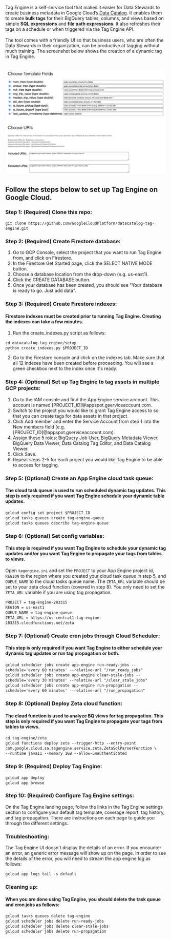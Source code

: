 Tag Engine is a self-service tool that makes it easier for Data Stewards to create business metadata in Google Cloud’s [Data Catalog](https://cloud.google.com/data-catalog/docs/concepts/overview). It enables them to create <b>bulk tags</b> for their BigQuery tables, columns, and views based on simple <b>SQL expressions</b> and <b>file path expressions</b>. It also refreshes their tags on a schedule or when triggered via the Tag Engine API. 
<br><br>
The tool comes with a friendly UI so that business users, who are often the Data Stewards in their organization, can be productive at tagging without much training. The screenshot below shows the creation of a dynamic tag in Tag Engine.  
<br><br>
![](https://github.com/GoogleCloudPlatform/datacatalog-tag-engine/blob/main/static/screenshot.png)

## Follow the steps below to set up Tag Engine on Google Cloud. 

### Step 1: (Required) Clone this repo:
```
git clone https://github.com/GoogleCloudPlatform/datacatalog-tag-engine.git
```

### Step 2: (Required) Create Firestore database:
1. Go to GCP Console, select the project that you want to run Tag Engine from, and click on Firestore.
2. In the Firestore Get Started page, click the SELECT NATIVE MODE button. 
3. Choose a database location from the drop-down (e.g. us-east1).
4. Click the CREATE DATABASE button. 
5. Once your database has been created, you should see "Your database is ready to go. Just add data".  


### Step 3: (Required) Create Firestore indexes:
#### Firestore indexes must be created prior to running Tag Engine. Creating the indexes can take a few minutes. 
1. Run the create_indexes.py script as follows:
```
cd datacatalog-tag-engine/setup
python create_indexes.py $PROJECT_ID
```
2. Go to the Firestore console and click on the indexes tab. Make sure that all 12 indexes have been created before proceeding. You will see a green checkbox next to the index once it's ready.  


### Step 4: (Optional) Set up Tag Engine to tag assets in multiple GCP projects:
1. Go to the IAM console and find the App Engine service account. This account is named [PROJECT_ID]@appspot.gserviceaccount.com. 
2. Switch to the project you would like to grant Tag Engine access to so that you can create tags for data assets in that project. 
3. Click Add member and enter the Service Account from step 1 into the New members field (e.g. [PROJECT_ID]@appspot.gserviceaccount.com). 
4. Assign these 5 roles: BigQuery Job User, BigQuery Metadata Viewer, BigQuery Data Viewer, Data Catalog Tag Editor, and Data Catalog Viewer. 
5. Click Save. 
6. Repeat steps 2-5 for each project you would like Tag Engine to be able to access for tagging.  


### Step 5: (Optional) Create an App Engine cloud task queue:
#### The cloud task queue is used to run scheduled dynamic tag updates. This step is only required if you want Tag Engine schedule your dynamic table updates. 
```
gcloud config set project $PROJECT_ID
gcloud tasks queues create tag-engine-queue
gcloud tasks queues describe tag-engine-queue
```

### Step 6: (Optional) Set config variables:
#### This step is required if you want Tag Engine to schedule your dynamic tag updates and/or you want Tag Engine to propagate your tags from tables to views.  

Open `tagengine.ini` and set the `PROJECT` to your App Engine project id, `REGION` to the region where you created your cloud task queue in step 5, and `QUEUE_NAME` to the cloud tasks queue name. The `ZETA_URL` variable should be set to your zeta cloud function (covered in step 8). You only need to set the `ZETA_URL` variable if you are using tag propagation. 

```
PROJECT = tag-engine-283315
REGION = us-east1
QUEUE_NAME = tag-engine-queue
ZETA_URL = https://us-central1-tag-engine-283315.cloudfunctions.net/zeta
```

### Step 7: (Optional) Create cron jobs through Cloud Scheduler: 
#### This step is only required if you want Tag Engine to either schedule your dynamic tag updates or run tag propagation or both. 
```
gcloud scheduler jobs create app-engine run-ready-jobs --schedule='every 60 minutes' --relative-url "/run_ready_jobs"
gcloud scheduler jobs create app-engine clear-stale-jobs --schedule='every 30 minutes' --relative-url "/clear_stale_jobs"
gcloud scheduler jobs create app-engine run-propagation --schedule='every 60 minutes' --relative-url "/run_propagation"
```

### Step 8: (Optional) Deploy Zeta cloud function:
#### The cloud function is used to analyze BQ views for tag propagation.  This step is only required if you want Tag Engine to propagate your tags from tables to views.  
```
cd tag-engine/zeta
gcloud functions deploy zeta --trigger-http --entry-point com.google.cloud.sa.tagengine.service.zeta.ZetaSqlParserFunction \
--runtime java11 --memory 1GB --allow-unauthenticated
```

### Step 9: (Required) Deploy Tag Engine:
```
gcloud app deploy
gcloud app browse
```

### Step 10: (Required) Configure Tag Engine settings:

On the Tag Engine landing page, follow the links in the Tag Engine settings section to configure your default tag template, coverage report, tag history, and tag propagation. There are instructions on each page to guide you through the different settings. 


### Troubleshooting:

The Tag Engine UI doesn't display the details of an error. If you encounter an error, an generic error message will show up on the page. In order to see the details of the error, you will need to stream the app engine log as follows:

```
gcloud app logs tail -s default
```

### Cleaning up:
#### When you are done using Tag Engine, you should delete the task queue and cron jobs as follows:
```
gcloud tasks queues delete tag-engine
gcloud scheduler jobs delete run-ready-jobs
gcloud scheduler jobs delete clear-stale-jobs
gcloud scheduler jobs delete run-propagation
```
 